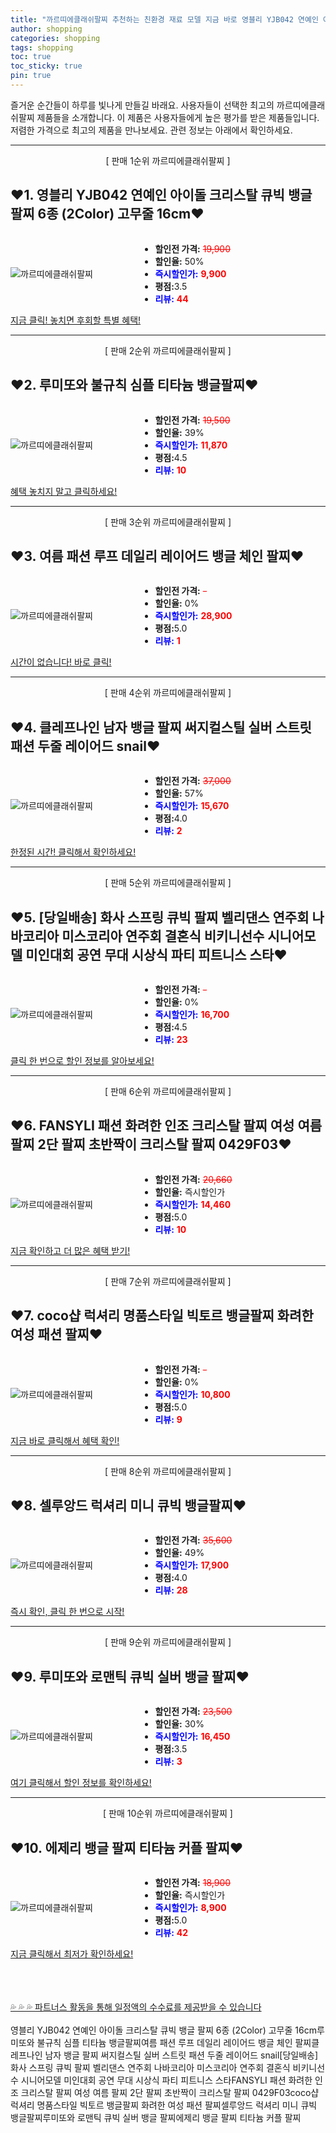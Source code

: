 ```yaml
---
title: "까르띠에클래쉬팔찌 추천하는 친환경 재료 모델 지금 바로 영블리 YJB042 연예인 아이돌 크리스탈"
author: shopping
categories: shopping
tags: shopping
toc: true
toc_sticky: true
pin: true
---
```

즐거운 순간들이 하루를 빛나게 만들길 바래요. 사용자들이 선택한 최고의 까르띠에클래쉬팔찌 제품들을 소개합니다. 이 제품은 사용자들에게 높은 평가를 받은 제품들입니다. 저렴한 가격으로 최고의 제품을 만나보세요. 관련 정보는 아래에서 확인하세요.

---
<p class="toplist" style="margin: 0 auto; display: block; width: fit-content;">[ 판매 1순위 까르띠에클래쉬팔찌 ]</p>

<h2><strong>❤️1. 영블리 YJB042 연예인 아이돌 크리스탈 큐빅 뱅글 팔찌 6종 (2Color) 고무줄 16cm❤️</strong></h2>

<div style="display: flex; align-items: center;">
    <div style="flex: 0.4;">
        <img src="https://thumbnail10.coupangcdn.com/thumbnails/remote/230x230ex/image/vendor_inventory/a015/32e450c4f692ce71d9451479b9fc71a9718214802f1ae968e6abb20a4eb8.jpg" alt="까르띠에클래쉬팔찌" style="max-width: 100%;">
    </div>
    <div style="flex: 0.6; margin-left: 10px;">
        <ul>
            <li><strong>할인전 가격:</strong> <del style="color: red;">19,900</del></li>
            <li><strong>할인율:</strong> 50%</li>
            <li><span style='color:blue'><strong>즉시할인가:</strong></span> <span style='color:red'><strong>9,900</strong></span></li>
            <li><strong>평점:</strong>3.5</li>
            <li><span style='color:blue'><strong>리뷰:</strong></span> <span style='color:red'><strong>44</strong></span></li>
        </ul>
    </div>
</div>
<div class="center">
    <a href="https://selin100587001.github.io?lptag=AF9450613&subid=githubio&pageKey=7214680421&traceid=V0-153&itemId=18267319217&vendorItemId=79256099962" class="myButton">
        지금 클릭! 놓치면 후회할 특별 혜택!
    </a>
</div>


---
<p class="toplist" style="margin: 0 auto; display: block; width: fit-content;">[ 판매 2순위 까르띠에클래쉬팔찌 ]</p>

<h2><strong>❤️2. 루미또와 불규칙 심플 티타늄 뱅글팔찌❤️</strong></h2>

<div style="display: flex; align-items: center;">
    <div style="flex: 0.4;">
        <img src="https://thumbnail9.coupangcdn.com/thumbnails/remote/230x230ex/image/vendor_inventory/da8d/9bf3cc91b1429cc955158550b09c9a4dc6f322113e9aa9aa833ff723e353.jpg" alt="까르띠에클래쉬팔찌" style="max-width: 100%;">
    </div>
    <div style="flex: 0.6; margin-left: 10px;">
        <ul>
            <li><strong>할인전 가격:</strong> <del style="color: red;">19,500</del></li>
            <li><strong>할인율:</strong> 39%</li>
            <li><span style='color:blue'><strong>즉시할인가:</strong></span> <span style='color:red'><strong>11,870</strong></span></li>
            <li><strong>평점:</strong>4.5</li>
            <li><span style='color:blue'><strong>리뷰:</strong></span> <span style='color:red'><strong>10</strong></span></li>
        </ul>
    </div>
</div>
<div class="center">
    <a href="https://selin100587001.github.io?lptag=AF9450613&subid=githubio&pageKey=7934978603&traceid=V0-153&itemId=21840202899&vendorItemId=88888541702" class="myButton">
        혜택 놓치지 말고 클릭하세요!
    </a>
</div>


---
<p class="toplist" style="margin: 0 auto; display: block; width: fit-content;">[ 판매 3순위 까르띠에클래쉬팔찌 ]</p>

<h2><strong>❤️3. 여름 패션 루프 데일리 레이어드 뱅글 체인 팔찌❤️</strong></h2>

<div style="display: flex; align-items: center;">
    <div style="flex: 0.4;">
        <img src="https://thumbnail8.coupangcdn.com/thumbnails/remote/230x230ex/image/vendor_inventory/074c/e042bbb2b69d8baec5003cb55c140e9919def97f5e88630876510417d420.jpg" alt="까르띠에클래쉬팔찌" style="max-width: 100%;">
    </div>
    <div style="flex: 0.6; margin-left: 10px;">
        <ul>
            <li><strong>할인전 가격:</strong> <del style="color: red;">-</del></li>
            <li><strong>할인율:</strong> 0%</li>
            <li><span style='color:blue'><strong>즉시할인가:</strong></span> <span style='color:red'><strong>28,900</strong></span></li>
            <li><strong>평점:</strong>5.0</li>
            <li><span style='color:blue'><strong>리뷰:</strong></span> <span style='color:red'><strong>1</strong></span></li>
        </ul>
    </div>
</div>
<div class="center">
    <a href="https://selin100587001.github.io?lptag=AF9450613&subid=githubio&pageKey=7373297802&traceid=V0-153&itemId=19025073251&vendorItemId=88082759710" class="myButton">
        시간이 없습니다! 바로 클릭!
    </a>
</div>


---
<p class="toplist" style="margin: 0 auto; display: block; width: fit-content;">[ 판매 4순위 까르띠에클래쉬팔찌 ]</p>

<h2><strong>❤️4. 클레프나인 남자 뱅글 팔찌 써지컬스틸 실버 스트릿 패션 두줄 레이어드 snail❤️</strong></h2>

<div style="display: flex; align-items: center;">
    <div style="flex: 0.4;">
        <img src="https://thumbnail8.coupangcdn.com/thumbnails/remote/230x230ex/image/vendor_inventory/679e/717b06fefbb9400b5b25c5cd99919dbfb5421b84f30c3cc8b7b4d0fc4a9e.JPG" alt="까르띠에클래쉬팔찌" style="max-width: 100%;">
    </div>
    <div style="flex: 0.6; margin-left: 10px;">
        <ul>
            <li><strong>할인전 가격:</strong> <del style="color: red;">37,000</del></li>
            <li><strong>할인율:</strong> 57%</li>
            <li><span style='color:blue'><strong>즉시할인가:</strong></span> <span style='color:red'><strong>15,670</strong></span></li>
            <li><strong>평점:</strong>4.0</li>
            <li><span style='color:blue'><strong>리뷰:</strong></span> <span style='color:red'><strong>2</strong></span></li>
        </ul>
    </div>
</div>
<div class="center">
    <a href="https://selin100587001.github.io?lptag=AF9450613&subid=githubio&pageKey=8002452254&traceid=V0-153&itemId=22293414928&vendorItemId=89013640912" class="myButton">
        한정된 시간! 클릭해서 확인하세요!
    </a>
</div>


---
<p class="toplist" style="margin: 0 auto; display: block; width: fit-content;">[ 판매 5순위 까르띠에클래쉬팔찌 ]</p>

<h2><strong>❤️5. [당일배송] 화사 스프링 큐빅 팔찌 벨리댄스 연주회 나바코리아 미스코리아 연주회 결혼식 비키니선수 시니어모델 미인대회 공연 무대 시상식 파티 피트니스 스타❤️</strong></h2>

<div style="display: flex; align-items: center;">
    <div style="flex: 0.4;">
        <img src="https://thumbnail9.coupangcdn.com/thumbnails/remote/230x230ex/image/vendor_inventory/e860/c3afd00d40ba9791a8d81dfb7a3e8a5e3b9d2c9884149438a56a8677ac5b.jpeg" alt="까르띠에클래쉬팔찌" style="max-width: 100%;">
    </div>
    <div style="flex: 0.6; margin-left: 10px;">
        <ul>
            <li><strong>할인전 가격:</strong> <del style="color: red;">-</del></li>
            <li><strong>할인율:</strong> 0%</li>
            <li><span style='color:blue'><strong>즉시할인가:</strong></span> <span style='color:red'><strong>16,700</strong></span></li>
            <li><strong>평점:</strong>4.5</li>
            <li><span style='color:blue'><strong>리뷰:</strong></span> <span style='color:red'><strong>23</strong></span></li>
        </ul>
    </div>
</div>
<div class="center">
    <a href="https://selin100587001.github.io?lptag=AF9450613&subid=githubio&pageKey=7632651058&traceid=V0-153&itemId=20261473695&vendorItemId=81118883284" class="myButton">
        클릭 한 번으로 할인 정보를 알아보세요!
    </a>
</div>


---
<p class="toplist" style="margin: 0 auto; display: block; width: fit-content;">[ 판매 6순위 까르띠에클래쉬팔찌 ]</p>

<h2><strong>❤️6. FANSYLI 패션 화려한 인조 크리스탈 팔찌 여성 여름 팔찌 2단 팔찌 초반짝이 크리스탈 팔찌 0429F03❤️</strong></h2>

<div style="display: flex; align-items: center;">
    <div style="flex: 0.4;">
        <img src="https://thumbnail10.coupangcdn.com/thumbnails/remote/230x230ex/image/vendor_inventory/0baa/f1ec6d1ea032eb6163f581bd35c9b25cbebaa43b4d09aa89fcd413d4b8eb.jpg" alt="까르띠에클래쉬팔찌" style="max-width: 100%;">
    </div>
    <div style="flex: 0.6; margin-left: 10px;">
        <ul>
            <li><strong>할인전 가격:</strong> <del style="color: red;">20,660</del></li>
            <li><strong>할인율:</strong> 즉시할인가</li>
            <li><span style='color:blue'><strong>즉시할인가:</strong></span> <span style='color:red'><strong>14,460</strong></span></li>
            <li><strong>평점:</strong>5.0</li>
            <li><span style='color:blue'><strong>리뷰:</strong></span> <span style='color:red'><strong>10</strong></span></li>
        </ul>
    </div>
</div>
<div class="center">
    <a href="https://selin100587001.github.io?lptag=AF9450613&subid=githubio&pageKey=8078581740&traceid=V0-153&itemId=22770469604&vendorItemId=89805584178" class="myButton">
        지금 확인하고 더 많은 혜택 받기!
    </a>
</div>


---
<p class="toplist" style="margin: 0 auto; display: block; width: fit-content;">[ 판매 7순위 까르띠에클래쉬팔찌 ]</p>

<h2><strong>❤️7. coco샵 럭셔리 명품스타일 빅토르 뱅글팔찌 화려한 여성 패션 팔찌❤️</strong></h2>

<div style="display: flex; align-items: center;">
    <div style="flex: 0.4;">
        <img src="https://thumbnail10.coupangcdn.com/thumbnails/remote/230x230ex/image/vendor_inventory/images/2019/03/02/18/8/01c70fd0-cf9a-4b79-97a4-830a49212524.jpg" alt="까르띠에클래쉬팔찌" style="max-width: 100%;">
    </div>
    <div style="flex: 0.6; margin-left: 10px;">
        <ul>
            <li><strong>할인전 가격:</strong> <del style="color: red;">-</del></li>
            <li><strong>할인율:</strong> 0%</li>
            <li><span style='color:blue'><strong>즉시할인가:</strong></span> <span style='color:red'><strong>10,800</strong></span></li>
            <li><strong>평점:</strong>5.0</li>
            <li><span style='color:blue'><strong>리뷰:</strong></span> <span style='color:red'><strong>9</strong></span></li>
        </ul>
    </div>
</div>
<div class="center">
    <a href="https://selin100587001.github.io?lptag=AF9450613&subid=githubio&pageKey=192971407&traceid=V0-153&itemId=552350673&vendorItemId=4449817347" class="myButton">
        지금 바로 클릭해서 혜택 확인!
    </a>
</div>


---
<p class="toplist" style="margin: 0 auto; display: block; width: fit-content;">[ 판매 8순위 까르띠에클래쉬팔찌 ]</p>

<h2><strong>❤️8. 셀루앙드 럭셔리 미니 큐빅 뱅글팔찌❤️</strong></h2>

<div style="display: flex; align-items: center;">
    <div style="flex: 0.4;">
        <img src="https://thumbnail6.coupangcdn.com/thumbnails/remote/230x230ex/image/vendor_inventory/a852/144bb1adcd42c982575d1432e531e8d7f6df3edd1e1699cc2f7867b93906.jpeg" alt="까르띠에클래쉬팔찌" style="max-width: 100%;">
    </div>
    <div style="flex: 0.6; margin-left: 10px;">
        <ul>
            <li><strong>할인전 가격:</strong> <del style="color: red;">35,600</del></li>
            <li><strong>할인율:</strong> 49%</li>
            <li><span style='color:blue'><strong>즉시할인가:</strong></span> <span style='color:red'><strong>17,900</strong></span></li>
            <li><strong>평점:</strong>4.0</li>
            <li><span style='color:blue'><strong>리뷰:</strong></span> <span style='color:red'><strong>28</strong></span></li>
        </ul>
    </div>
</div>
<div class="center">
    <a href="https://selin100587001.github.io?lptag=AF9450613&subid=githubio&pageKey=7515853915&traceid=V0-153&itemId=19702845812&vendorItemId=86807629201" class="myButton">
        즉시 확인, 클릭 한 번으로 시작!
    </a>
</div>


---
<p class="toplist" style="margin: 0 auto; display: block; width: fit-content;">[ 판매 9순위 까르띠에클래쉬팔찌 ]</p>

<h2><strong>❤️9. 루미또와 로맨틱 큐빅 실버 뱅글 팔찌❤️</strong></h2>

<div style="display: flex; align-items: center;">
    <div style="flex: 0.4;">
        <img src="https://thumbnail6.coupangcdn.com/thumbnails/remote/230x230ex/image/vendor_inventory/408e/5d0a95b70771d8a0e22cde168ce38fefde4dc1fe0f2caa24618860085cd8.jpg" alt="까르띠에클래쉬팔찌" style="max-width: 100%;">
    </div>
    <div style="flex: 0.6; margin-left: 10px;">
        <ul>
            <li><strong>할인전 가격:</strong> <del style="color: red;">23,500</del></li>
            <li><strong>할인율:</strong> 30%</li>
            <li><span style='color:blue'><strong>즉시할인가:</strong></span> <span style='color:red'><strong>16,450</strong></span></li>
            <li><strong>평점:</strong>3.5</li>
            <li><span style='color:blue'><strong>리뷰:</strong></span> <span style='color:red'><strong>3</strong></span></li>
        </ul>
    </div>
</div>
<div class="center">
    <a href="https://selin100587001.github.io?lptag=AF9450613&subid=githubio&pageKey=7912785883&traceid=V0-153&itemId=21717222696&vendorItemId=88766500733" class="myButton">
        여기 클릭해서 할인 정보를 확인하세요!
    </a>
</div>


---
<p class="toplist" style="margin: 0 auto; display: block; width: fit-content;">[ 판매 10순위 까르띠에클래쉬팔찌 ]</p>

<h2><strong>❤️10. 에제리 뱅글 팔찌 티타늄 커플 팔찌❤️</strong></h2>

<div style="display: flex; align-items: center;">
    <div style="flex: 0.4;">
        <img src="https://thumbnail7.coupangcdn.com/thumbnails/remote/230x230ex/image/vendor_inventory/7517/ca7f80d94eb0cc375014dc13a306fc9478ce9267ca18056ad35b396b343d.jpg" alt="까르띠에클래쉬팔찌" style="max-width: 100%;">
    </div>
    <div style="flex: 0.6; margin-left: 10px;">
        <ul>
            <li><strong>할인전 가격:</strong> <del style="color: red;">18,900</del></li>
            <li><strong>할인율:</strong> 즉시할인가</li>
            <li><span style='color:blue'><strong>즉시할인가:</strong></span> <span style='color:red'><strong>8,900</strong></span></li>
            <li><strong>평점:</strong>5.0</li>
            <li><span style='color:blue'><strong>리뷰:</strong></span> <span style='color:red'><strong>42</strong></span></li>
        </ul>
    </div>
</div>
<div class="center">
    <a href="https://selin100587001.github.io?lptag=AF9450613&subid=githubio&pageKey=8176195888&traceid=V0-153&itemId=23365226076&vendorItemId=90419497995" class="myButton">
        지금 클릭해서 최저가 확인하세요!
    </a>
</div>

<br><br><br>[💦 💦 💦 파트너스 활동을 통해 일정액의 수수료를 제공받을 수 있습니다](https://link.coupang.com/a/bcpT2c)<br><br>영블리 YJB042 연예인 아이돌 크리스탈 큐빅 뱅글 팔찌 6종 (2Color) 고무줄 16cm루미또와 불규칙 심플 티타늄 뱅글팔찌여름 패션 루프 데일리 레이어드 뱅글 체인 팔찌클레프나인 남자 뱅글 팔찌 써지컬스틸 실버 스트릿 패션 두줄 레이어드 snail[당일배송] 화사 스프링 큐빅 팔찌 벨리댄스 연주회 나바코리아 미스코리아 연주회 결혼식 비키니선수 시니어모델 미인대회 공연 무대 시상식 파티 피트니스 스타FANSYLI 패션 화려한 인조 크리스탈 팔찌 여성 여름 팔찌 2단 팔찌 초반짝이 크리스탈 팔찌 0429F03coco샵 럭셔리 명품스타일 빅토르 뱅글팔찌 화려한 여성 패션 팔찌셀루앙드 럭셔리 미니 큐빅 뱅글팔찌루미또와 로맨틱 큐빅 실버 뱅글 팔찌에제리 뱅글 팔찌 티타늄 커플 팔찌